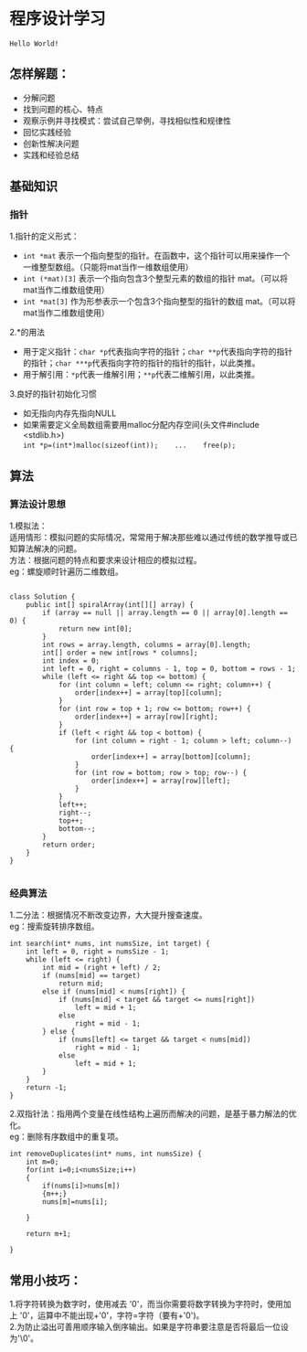 # 程序设计学习

`Hello World!`


## 怎样解题：  
* 分解问题
* 找到问题的核心、特点      
* 观察示例并寻找模式：尝试自己举例，寻找相似性和规律性    
* 回忆实践经验      
* 创新性解决问题    
* 实践和经验总结


 
## 基础知识  


### 指针
1.指针的定义形式：    
* `int *mat` 表示一个指向整型的指针。在函数中，这个指针可以用来操作一个一维整型数组。（只能将mat当作一维数组使用）    
* `int (*mat)[3]` 表示一个指向包含3个整型元素的数组的指针 mat。（可以将mat当作二维数组使用）  
* `int *mat[3]` 作为形参表示一个包含3个指向整型的指针的数组 mat。（可以将mat当作二维数组使用）

2.*的用法  
* 用于定义指针：`char *p`代表指向字符的指针；`char **p`代表指向字符的指针的指针；`char ***p`代表指向字符的指针的指针的指针，以此类推。  
* 用于解引用：`*p`代表一维解引用；`**p`代表二维解引用，以此类推。


3.良好的指针初始化习惯  
* 如无指向内存先指向NULL  
* 如果需要定义全局数组需要用malloc分配内存空间(头文件#include <stdlib.h>)   
      `int *p=(int*)malloc(sizeof(int));   
       ...   
       free(p);`



## 算法

### 算法设计思想

1.模拟法：  
适用情形：模拟问题的实际情况，常常用于解决那些难以通过传统的数学推导或已知算法解决的问题。  
方法：根据问题的特点和要求来设计相应的模拟过程。  
eg：螺旋顺时针遍历二维数组。 

```

class Solution {
    public int[] spiralArray(int[][] array) {
        if (array == null || array.length == 0 || array[0].length == 0) {
            return new int[0];
        }
        int rows = array.length, columns = array[0].length;
        int[] order = new int[rows * columns];
        int index = 0;
        int left = 0, right = columns - 1, top = 0, bottom = rows - 1;
        while (left <= right && top <= bottom) {
            for (int column = left; column <= right; column++) {
                order[index++] = array[top][column];
            }
            for (int row = top + 1; row <= bottom; row++) {
                order[index++] = array[row][right];
            }
            if (left < right && top < bottom) {
                for (int column = right - 1; column > left; column--) {
                    order[index++] = array[bottom][column];
                }
                for (int row = bottom; row > top; row--) {
                    order[index++] = array[row][left];
                }
            }
            left++;
            right--;
            top++;
            bottom--;
        }
        return order;
    }
}


```







### 经典算法

1.二分法：根据情况不断改变边界，大大提升搜查速度。     
eg：搜索旋转排序数组。  

```
int search(int* nums, int numsSize, int target) {
    int left = 0, right = numsSize - 1;
    while (left <= right) {
        int mid = (right + left) / 2;
        if (nums[mid] == target)
            return mid;
        else if (nums[mid] < nums[right]) {
            if (nums[mid] < target && target <= nums[right])
                left = mid + 1;
            else
                right = mid - 1;
        } else {
            if (nums[left] <= target && target < nums[mid])
                right = mid - 1;
            else
                left = mid + 1;
        }
    }
    return -1;
}

```



2.双指针法：指用两个变量在线性结构上遍历而解决的问题，是基于暴力解法的优化。  
eg：删除有序数组中的重复项。  
```
int removeDuplicates(int* nums, int numsSize) {
    int m=0;
    for(int i=0;i<numsSize;i++)
    {
        if(nums[i]>nums[m])
        {m++;}
        nums[m]=nums[i];
        
    }
    
    return m+1;
    
}

```




  ## 常用小技巧：  
1.将字符转换为数字时，使用减去 '0'，而当你需要将数字转换为字符时，使用加上 '0'，运算中不能出现+'0'，字符=字符（要有+'0')。  
2.为防止溢出可善用顺序输入倒序输出。如果是字符串要注意是否将最后一位设为'\0'。     


